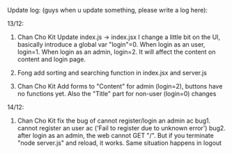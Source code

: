 Update log: (guys when u update something, please write a log here):

13/12:

1. Chan Cho Kit
Update index.js -> index.jsx
I change a little bit on the UI, basically introduce a global var "login"=0. When login as an user, login=1. When login as an admin, login=2. It will affect the content on content and login page. 

2. Fong
   add sorting and searching function in index.jsx and server.js

3. Chan Cho Kit
   Add forms to "Content" for admin (login=2), buttons have no functions yet. Also the "Title" part for non-user (login=0) changes

14/12:

1. Chan Cho Kit
fix the bug of cannot register/login an admin ac
bug1. cannot register an user ac ('Fail to register due to unknown error')
bug2. after login as an admin, the web cannot GET "/". But if you terminate "node server.js" and reload, it works. Same situation happens in logout

